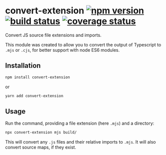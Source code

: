 # convert-extension [![npm version][npm-badge]][npm-url] [![build status][circle-badge]][circle-url] [![coverage status][coverage-badge]][coverage-url]

Convert JS source file extensions and imports.

This module was created to allow you to convert the output of Typescript to `.mjs` or `.cjs`, for better support with node ES6 modules.

## Installation

```bash
npm install convert-extension
```
or
```bash
yarn add convert-extension
```

## Usage

Run the command, providing a file extension (here `.mjs`) and a directory:

```bash
npx convert-extension mjs build/
```

This will convert any `.js` files and their relative imports to `.mjs`. It will also convert source maps, if they exist.


[npm-badge]: https://badge.fury.io/js/convert-extension.svg
[npm-url]: https://www.npmjs.com/package/convert-extension

[circle-badge]: https://circleci.com/gh/peterjwest/convert-extension.svg?style=shield
[circle-url]: https://circleci.com/gh/peterjwest/convert-extension

[coverage-badge]: https://coveralls.io/repos/peterjwest/convert-extension/badge.svg?branch=master&service=github
[coverage-url]: https://coveralls.io/github/peterjwest/convert-extension?branch=master
